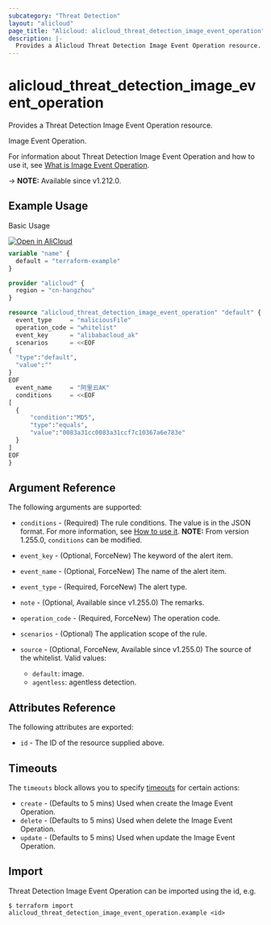 ```yaml
---
subcategory: "Threat Detection"
layout: "alicloud"
page_title: "Alicloud: alicloud_threat_detection_image_event_operation"
description: |-
  Provides a Alicloud Threat Detection Image Event Operation resource.
---
```


# alicloud_threat_detection_image_event_operation

Provides a Threat Detection Image Event Operation resource.

Image Event Operation.

For information about Threat Detection Image Event Operation and how to use it, see [What is Image Event Operation](https://www.alibabacloud.com/help/zh/security-center/developer-reference/api-sas-2018-12-03-addimageeventoperation).

-> **NOTE:** Available since v1.212.0.

## Example Usage

Basic Usage

<div style="display: block;margin-bottom: 40px;"><div class="oics-button" style="float: right;position: absolute;margin-bottom: 10px;">
  <a href="https://api.aliyun.com/terraform?resource=alicloud_threat_detection_image_event_operation&exampleId=34e7f3c3-9c04-91ea-1293-d76f8a6d0e6c3bf6d0b8&activeTab=example&spm=docs.r.threat_detection_image_event_operation.0.34e7f3c39c&intl_lang=EN_US" target="_blank">
    <img alt="Open in AliCloud" src="https://img.alicdn.com/imgextra/i1/O1CN01hjjqXv1uYUlY56FyX_!!6000000006049-55-tps-254-36.svg" style="max-height: 44px; max-width: 100%;">
  </a>
</div></div>

```terraform
variable "name" {
  default = "terraform-example"
}

provider "alicloud" {
  region = "cn-hangzhou"
}

resource "alicloud_threat_detection_image_event_operation" "default" {
  event_type     = "maliciousFile"
  operation_code = "whitelist"
  event_key      = "alibabacloud_ak"
  scenarios      = <<EOF
{
  "type":"default",
  "value":""
}
EOF
  event_name     = "阿里云AK"
  conditions     = <<EOF
[
  {
      "condition":"MD5",
      "type":"equals",
      "value":"0083a31cc0083a31ccf7c10367a6e783e"
  }
]
EOF
}
```

## Argument Reference

The following arguments are supported:
* `conditions` - (Required) The rule conditions. The value is in the JSON format. For more information, see [How to use it](https://www.alibabacloud.com/help/en/security-center/developer-reference/api-sas-2018-12-03-addimageeventoperation). **NOTE:** From version 1.255.0, `conditions` can be modified.
* `event_key` - (Optional, ForceNew) The keyword of the alert item.
* `event_name` - (Optional, ForceNew) The name of the alert item.
* `event_type` - (Required, ForceNew) The alert type.
* `note` - (Optional, Available since v1.255.0) The remarks.
* `operation_code` - (Required, ForceNew) The operation code.
* `scenarios` - (Optional) The application scope of the rule.
* `source` - (Optional, ForceNew, Available since v1.255.0) The source of the whitelist. Valid values:

  - `default`: image.
  - `agentless`: agentless detection.

## Attributes Reference

The following attributes are exported:
* `id` - The ID of the resource supplied above.

## Timeouts

The `timeouts` block allows you to specify [timeouts](https://developer.hashicorp.com/terraform/language/resources/syntax#operation-timeouts) for certain actions:
* `create` - (Defaults to 5 mins) Used when create the Image Event Operation.
* `delete` - (Defaults to 5 mins) Used when delete the Image Event Operation.
* `update` - (Defaults to 5 mins) Used when update the Image Event Operation.

## Import

Threat Detection Image Event Operation can be imported using the id, e.g.

```shell
$ terraform import alicloud_threat_detection_image_event_operation.example <id>
```
